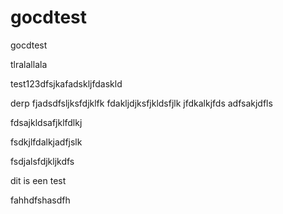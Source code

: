 # gocdtest
gocdtest


tlralallala


test123dfsjkafadskljfdaskld



derp
fjadsdfsljksfdjklfk
fdakljdjksfjkldsfjlk
jfdkalkjfds
adfsakjdfls


fdsajkldsafjklfdlkj


fsdkjlfdalkjadfjslk

fsdjalsfdjkljkdfs

dit is een test


fahhdfshasdfh

